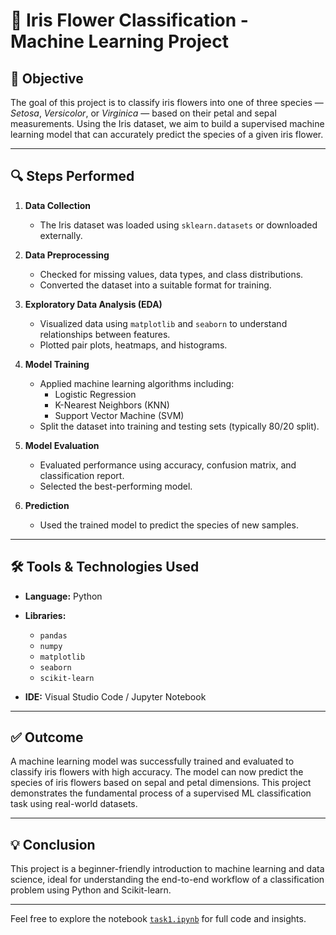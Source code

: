 # 🌸 Iris Flower Classification - Machine Learning Project

## 📌 Objective

The goal of this project is to classify iris flowers into one of three species — *Setosa*, *Versicolor*, or *Virginica* — based on their petal and sepal measurements. Using the Iris dataset, we aim to build a supervised machine learning model that can accurately predict the species of a given iris flower.

---

## 🔍 Steps Performed

1. **Data Collection**  
   - The Iris dataset was loaded using `sklearn.datasets` or downloaded externally.
   
2. **Data Preprocessing**  
   - Checked for missing values, data types, and class distributions.
   - Converted the dataset into a suitable format for training.

3. **Exploratory Data Analysis (EDA)**  
   - Visualized data using `matplotlib` and `seaborn` to understand relationships between features.
   - Plotted pair plots, heatmaps, and histograms.

4. **Model Training**  
   - Applied machine learning algorithms including:
     - Logistic Regression  
     - K-Nearest Neighbors (KNN)  
     - Support Vector Machine (SVM)  
   - Split the dataset into training and testing sets (typically 80/20 split).

5. **Model Evaluation**  
   - Evaluated performance using accuracy, confusion matrix, and classification report.
   - Selected the best-performing model.

6. **Prediction**  
   - Used the trained model to predict the species of new samples.

---

## 🛠️ Tools & Technologies Used

- **Language:** Python  
- **Libraries:**  
  - `pandas`  
  - `numpy`  
  - `matplotlib`  
  - `seaborn`  
  - `scikit-learn`

- **IDE:** Visual Studio Code / Jupyter Notebook

---

## ✅ Outcome

A machine learning model was successfully trained and evaluated to classify iris flowers with high accuracy. The model can now predict the species of iris flowers based on sepal and petal dimensions. This project demonstrates the fundamental process of a supervised ML classification task using real-world datasets.

---

## 💡 Conclusion

This project is a beginner-friendly introduction to machine learning and data science, ideal for understanding the end-to-end workflow of a classification problem using Python and Scikit-learn.

---

Feel free to explore the notebook [`task1.ipynb`](task1.ipynb) for full code and insights.
